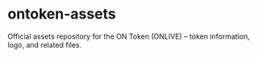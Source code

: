 # ontoken-assets
Official assets repository for the ON Token (ONLIVE) – token information, logo, and related files.
